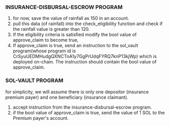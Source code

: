 ### INSURANCE-DISBURSAL-ESCROW PROGRAM
1. for now, save the value of rainfall as 150 in an account.
2. pull this data (of rainfall) into the check_eligibility function and check if the rainfall value is greater than 120.
3. If the eligibility criteria is satisfied modify the bool value of approve_claim to become true,
4. If approve_claim is true, send an instruction to the sol_vault program(whose program id is CrSyuUEDMHudgQXNCTnA1y7GgPrUdqFYRQ7knP13kjWp) which is deployed on-chain. The instruction should contain the bool value of approve_claim.

### SOL-VAULT PROGRAM
for simplicity, we will assume there is only one depositor (insurance premium payer) and one beneficiary (insurance claimant).
1. accept instruction from the insurance-disbursal-escrow program.
2. if the bool value of approve_claim is true, send the value of 1 SOL to the Premium payer's account.
